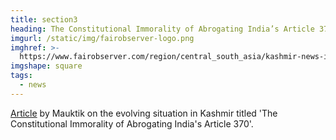 ```yaml
---
title: section3
heading: The Constitutional Immorality of Abrogating India’s Article 370
imgurl: /static/img/fairobserver-logo.png
imghref: >-
  https://www.fairobserver.com/region/central_south_asia/kashmir-news-india-article-370-jammu-kashmir-world-news-32390/
imgshape: square
tags:
  - news
---
```

[Article](https://www.fairobserver.com/region/central_south_asia/kashmir-news-india-article-370-jammu-kashmir-world-news-32390/) by Mauktik on the evolving situation in Kashmir titled 'The Constitutional Immorality of Abrogating India's Article 370'.
